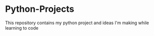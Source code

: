 # Python-Projects
This repository contains my python project and ideas I'm making while learning to code


